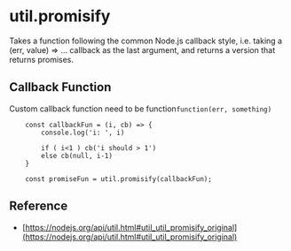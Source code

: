 # util.promisify
Takes a function following the common Node.js callback style, i.e. taking a (err, value) => ... callback as the last argument, and returns a version that returns promises.

## Callback Function
Custom callback function need to be function`function(err, something)`
```
    const callbackFun = (i, cb) => {
        console.log('i: ', i)

        if ( i<1 ) cb('i should > 1')
        else cb(null, i-1)
    }
    
    const promiseFun = util.promisify(callbackFun);
```

## Reference
 - [https://nodejs.org/api/util.html#util_util_promisify_original](https://nodejs.org/api/util.html#util_util_promisify_original)